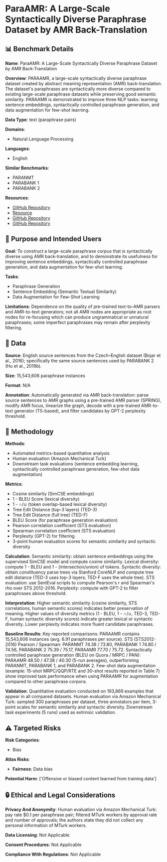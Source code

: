 # ParaAMR: A Large-Scale Syntactically Diverse Paraphrase Dataset by AMR Back-Translation

## 📊 Benchmark Details

**Name**: ParaAMR: A Large-Scale Syntactically Diverse Paraphrase Dataset by AMR Back-Translation

**Overview**: PARAAMR, a large-scale syntactically diverse paraphrase dataset created by abstract meaning representation (AMR) back-translation. The dataset's paraphrases are syntactically more diverse compared to existing large-scale paraphrase datasets while preserving good semantic similarity. PARAAMR is demonstrated to improve three NLP tasks: learning sentence embeddings, syntactically controlled paraphrase generation, and data augmentation for few-shot learning.

**Data Type**: text (paraphrase pairs)

**Domains**:
- Natural Language Processing

**Languages**:
- English

**Similar Benchmarks**:
- PARANMT
- PARABANK 1
- PARABANK 2

**Resources**:
- [GitHub Repository](https://github.com/uclanlp/ParaAMR)
- [Resource](https://catalog.ldc.upenn.edu/LDC2020T02)
- [GitHub Repository](https://github.com/bjascob/amrlib)
- [GitHub Repository](https://github.com/goodmami/penman)

## 🎯 Purpose and Intended Users

**Goal**: To construct a large-scale paraphrase corpus that is syntactically diverse using AMR back-translation, and to demonstrate its usefulness for improving sentence embeddings, syntactically controlled paraphrase generation, and data augmentation for few-shot learning.

**Tasks**:
- Paraphrase Generation
- Sentence Embedding (Semantic Textual Similarity)
- Data Augmentation for Few-Shot Learning

**Limitations**: Dependence on the quality of pre-trained text-to-AMR parsers and AMR-to-text generators; not all AMR nodes are appropriate as root nodes for re-focusing which can produce ungrammatical or unnatural paraphrases; some imperfect paraphrases may remain after perplexity filtering.

## 💾 Data

**Source**: English source sentences from the Czech–English dataset (Bojar et al., 2016); specifically the same source sentences used by PARABANK 2 (Hu et al., 2019b).

**Size**: 15,543,606 paraphrase instances

**Format**: N/A

**Annotation**: Automatically generated via AMR back-translation: parse source sentences to AMR graphs using a pre-trained AMR parser (SPRING), modify AMR focus, linearize the graph, decode with a pre-trained AMR-to-text generator (T5-based), and filter candidates by GPT-2 perplexity threshold.

## 🔬 Methodology

**Methods**:
- Automated metrics-based quantitative analysis
- Human evaluation (Amazon Mechanical Turk)
- Downstream task evaluations (sentence embedding learning, syntactically controlled paraphrase generation, few-shot data augmentation)

**Metrics**:
- Cosine similarity (SimCSE embeddings)
- 1 - BLEU Score (lexical diversity)
- 1 - ∩/∪ (token overlap-based lexical diversity)
- Tree Edit Distance (top-3 layers) (TED-3)
- Tree Edit Distance (full tree) (TED-F)
- BLEU Score (for paraphrase generation evaluation)
- Pearson correlation coefficient (STS evaluation)
- Spearman correlation coefficient (STS evaluation)
- Perplexity (GPT-2) for filtering
- 3-point human evaluation scores for semantic similarity and syntactic diversity

**Calculation**: Semantic similarity: obtain sentence embeddings using the supervised SimCSE model and compute cosine similarity. Lexical diversity: compute 1 - BLEU and 1 - (intersection/union) of tokens. Syntactic diversity: obtain constituency parse trees via Stanford CoreNLP and compute tree edit distance (TED-3 uses top-3 layers; TED-F uses the whole tree). STS evaluation: use SentEval scripts to compute Pearson's r and Spearman's rho over STS 2012-2016. Perplexity: compute with GPT-2 to filter paraphrases above threshold.

**Interpretation**: Higher semantic similarity (cosine similarity, STS correlations, human semantic scores) indicates better preservation of meaning. Higher values of diversity metrics (1 - BLEU, 1 - ∩/∪, TED-3, TED-F, human syntactic diversity scores) indicate greater lexical or syntactic diversity. Lower perplexity indicates more fluent candidate paraphrases.

**Baseline Results**: Key reported comparisons: PARAAMR contains 15,543,606 instances (avg. 6.91 paraphrases per source). STS (STS2012-2016) Pearson / Spearman: PARANMT 74.38 / 73.80, PARABANK 1 74.80 / 74.56, PARABANK 2 75.39 / 75.17, PARAAMR 77.70 / 75.72. Syntactically controlled paraphrase generation (BLEU on Quora / MRPC / PAN): PARAAMR 48.50 / 47.38 / 40.30 (5-run averages), outperforming PARANMT, PARABANK 1, and PARABANK 2. Few-shot data augmentation (example: 15-shot MRPC/QQP/RTE and 30-shot results reported in Table 7) show improved task performance when using PARAAMR for augmentation compared to other paraphrase corpora.

**Validation**: Quantitative evaluation conducted on 193,869 examples that appear in all compared datasets. Human evaluation via Amazon Mechanical Turk: sampled 300 paraphrases per dataset, three annotators per item, 3-point scales for semantic similarity and syntactic diversity. Downstream task experiments (5 runs) used as extrinsic validation.

## ⚠️ Targeted Risks

**Risk Categories**:
- Bias

**Atlas Risks**:
- **Fairness**: Data bias

**Potential Harm**: ['Offensive or biased content learned from training data']

## 🔒 Ethical and Legal Considerations

**Privacy And Anonymity**: Human evaluation via Amazon Mechanical Turk: pay rate $0.1 per paraphrase pair; filtered MTurk workers by approval rate and number of approvals; the authors state they did not collect any personal information of MTurk workers.

**Data Licensing**: Not Applicable

**Consent Procedures**: Not Applicable

**Compliance With Regulations**: Not Applicable
